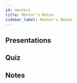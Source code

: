 ```yaml
---
id: mentors
title: Mentor's Notes
sidebar_label: Mentor's Notes
---
```


## Presentations

## Quiz

## Notes
